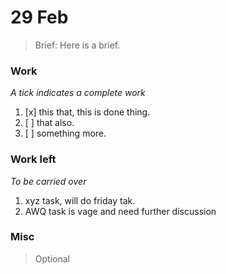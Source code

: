 # 29 Feb

>Brief: Here is a brief.

### Work

_*A tick indicates a complete work*_

1. [x] this that, this is done thing.
2. [ ] that also.
3. [ ] something more.

### Work left

_*To be carried over*_

1. xyz task, will do friday tak.
2. AWQ task is vage and need further discussion

### Misc

> Optional
